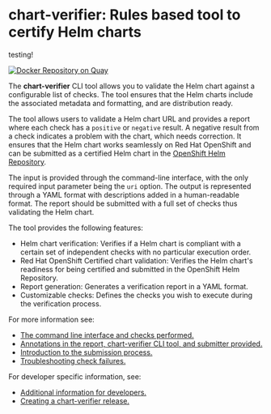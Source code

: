 # **chart-verifier**: Rules based tool to certify Helm charts

testing!

[![Docker Repository on Quay](https://quay.io/repository/redhat-certification/chart-verifier/status "Docker Repository on Quay")](https://quay.io/repository/redhat-certification/chart-verifier)

The **chart-verifier** CLI tool allows you to validate the Helm chart against a configurable list of checks. The tool ensures that the Helm charts include the associated metadata and formatting, and are distribution ready.

The tool allows users to validate a Helm chart URL and provides a report where each check has a `positive` or `negative` result. A negative result from a check indicates a problem with the chart, which needs correction. It ensures that the Helm chart works seamlessly on Red Hat OpenShift and can be submitted as a certified Helm chart in the [OpenShift Helm Repository](https://github.com/openshift-helm-charts).

The input is provided through the command-line interface, with the only required input parameter being the `uri` option. The output is represented through a YAML format with descriptions added in a human-readable format. The report should be submitted with a full set of checks thus validating the Helm chart.

The tool provides the following features:

-   Helm chart verification: Verifies if a Helm chart is compliant with a certain set of independent checks with no particular execution order.
-   Red Hat OpenShift Certified chart validation: Verifies the Helm chart's readiness for being certified and submitted in the OpenShift Helm Repository.    
-   Report generation: Generates a verification report in a YAML format.    
-   Customizable checks: Defines the checks you wish to execute during the verification process.

For more information see:

- [The command line interface and checks performed.](docs/helm-chart-checks.md)
- [Annotations in the report,  chart-verifier CLI tool, and submitter provided.](docs/helm-chart-annotations.md)
- [Introduction to the submission process.](docs/helm-chart-submission.md)
- [Troubleshooting check failures.](docs/helm-chart-troubleshooting.md)

For developer specific information, see:

- [Additional information for developers.](docs/helm-chart-developer.md)
- [Creating a chart-verifier release.](docs/helm-chart-release.md)
